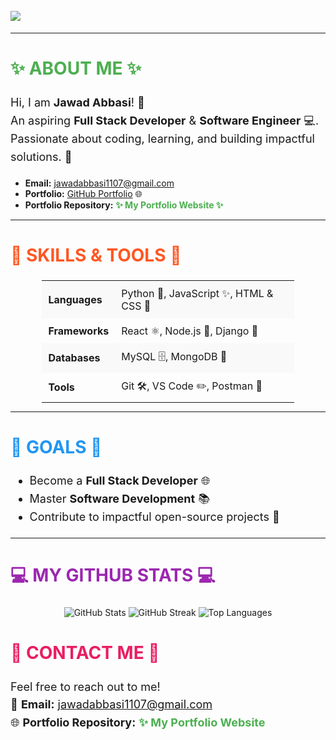 <h1>
    <img src="https://readme-typing-svg.demolab.com?font=Fira+Code&weight=700&size=40&duration=4000&pause=500&center=true&vCenter=true&width=900&lines=Hi👋+dear,+i+am+jawad" style="color:green; font-weight:bold; display:block; margin:auto; text-align:center;" />
</h1>

---



<h2 style="font-size: 28px; font-weight: bold; text-transform: uppercase; color: #4CAF50;">✨ About Me ✨</h2>

<p style="font-size: 18px; line-height: 1.6;">
Hi, I am <strong>Jawad Abbasi</strong>! 🚀<br>
An aspiring <strong>Full Stack Developer</strong> & <strong>Software Engineer</strong> 💻.<br>
Passionate about coding, learning, and building impactful solutions. 🌟
</p>

<ul>
  <li><strong>Email:</strong> <a href="mailto:jawadabbasi1107@gmail.com">jawadabbasi1107@gmail.com</a></li>
  <li><strong>Portfolio:</strong> <a href="https://github.com/JawadAbbasi14/jawadabbasi14">GitHub Portfolio</a> 🌐</li>
  <li><strong>Portfolio Repository:</strong> <a href="https://jawadabbasi14.github.io/My_portfolio/" style="color: #4CAF50; font-weight: bold; text-decoration: none;">✨ My Portfolio Website ✨</a></li>
</ul>

---


<h2 style="font-size: 28px; font-weight: bold; text-transform: uppercase; color: #FF5722;">🌟 Skills & Tools 🌟</h2>

<table style="border-collapse: collapse; width: 80%; font-size: 16px; margin:auto;">
  <tr style="background-color: #f9f9f9;">
    <td style="padding: 10px; font-weight: bold;">Languages</td>
    <td style="padding: 10px;">Python 🐍, JavaScript ✨, HTML & CSS 🎨</td>
  </tr>
  <tr>
    <td style="padding: 10px; font-weight: bold;">Frameworks</td>
    <td style="padding: 10px;">React ⚛️, Node.js 🌿, Django 🍃</td>
  </tr>
  <tr style="background-color: #f9f9f9;">
    <td style="padding: 10px; font-weight: bold;">Databases</td>
    <td style="padding: 10px;">MySQL 🗄️, MongoDB 🍃</td>
  </tr>
  <tr>
    <td style="padding: 10px; font-weight: bold;">Tools</td>
    <td style="padding: 10px;">Git 🛠️, VS Code ✏️, Postman 🚀</td>
  </tr>
</table>


---

<h2 style="font-size: 28px; font-weight: bold; text-transform: uppercase; color: #2196F3;">🚀 Goals 🚀</h2>

<ul style="font-size: 18px; line-height: 1.6;">
  <li>Become a <strong>Full Stack Developer</strong> 🌐</li>
  <li>Master <strong>Software Development</strong> 📚</li>
  <li>Contribute to impactful open-source projects 🌟</li>
</ul>

---

<h2 style="font-size: 28px; font-weight: bold; text-transform: uppercase; color: #9C27B0;">💻 My GitHub Stats 💻</h2>

<p style="text-align:center;">
<img src="https://github-readme-stats.vercel.app/api?username=JawadAbbasi14&show_icons=true&theme=radical" alt="GitHub Stats" />
<img src="https://github-readme-streak-stats.herokuapp.com/?user=JawadAbbasi14&theme=radical" alt="GitHub Streak" />
<img src="https://github-readme-stats.vercel.app/api/top-langs/?username=JawadAbbasi14&layout=compact&theme=radical" alt="Top Languages" />
  
</p>


<h2 style="font-size: 28px; font-weight: bold; text-transform: uppercase; color: #E91E63;">📝 Contact Me 📝</h2>

<p style="font-size: 18px; line-height: 1.6;">
Feel free to reach out to me!<br>
📧 <strong>Email:</strong> <a href="mailto:jawadabbasi1107@gmail.com">jawadabbasi1107@gmail.com</a><br>
🌐 <strong>Portfolio Repository:</strong> <a href="https://jawadabbasi14.github.io/My_portfolio/" style="color: #4CAF50; font-weight: bold; text-decoration: none;">✨ My Portfolio Website</a>
</p>
